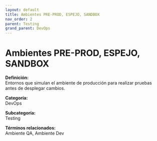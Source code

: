 ```yaml
---
layout: default
title: Ambientes PRE-PROD, ESPEJO, SANDBOX
nav_order: 2
parent: Testing
grand_parent: DevOps
---
```


# Ambientes PRE-PROD, ESPEJO, SANDBOX

**Definición:**  
Entornos que simulan el ambiente de producción para realizar pruebas antes de desplegar cambios.

**Categoría:**  
DevOps  

**Subcategoría:**  
Testing

**Términos relacionados:**  
Ambiente QA, Ambiente Dev
